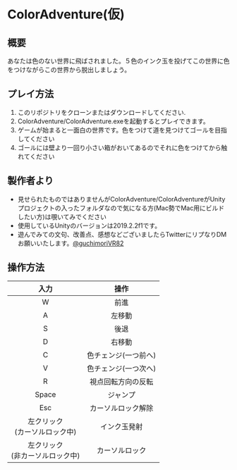 # ColorAdventure(仮)
## 概要
あなたは色のない世界に飛ばされました。５色のインク玉を投げてこの世界に色をつけながらこの世界から脱出しましょう。<br>

## プレイ方法
1. このリポジトリをクローンまたはダウンロードしてください.
2. ColorAdventure/ColorAdventure.exeを起動するとプレイできます。
3. ゲームが始まると一面白の世界です。色をつけて道を見つけてゴールを目指してください
4. ゴールには壁より一回り小さい箱がおいてあるのでそれに色をつけてから触れてください

## 製作者より
- 見せられたものではありませんがColorAdventure/ColorAdventureがUnityプロジェクトの入ったフォルダなので気になる方(Mac勢でMac用にビルドしたい方)は覗いてみでください<br>
- 使用しているUnityのバージョンは2019.2.2f1です。<br>
- 遊んでみての文句、改善点、感想などございましたらTwitterにリプなりDMお願いいたします。[@guchimoriVR82](https://twitter.com/guchimoriVR82)

## 操作方法
|入力|操作|
|:----:|:----:|
|W|前進|
|A|左移動|
|S|後退|
|D|右移動|
|C|色チェンジ(一つ前へ)|
|V|色チェンジ(一つ次へ)|
|R|視点回転方向の反転|
|Space|ジャンプ|
|Esc|カーソルロック解除|
|左クリック<br>(カーソルロック中)|インク玉発射|
|左クリック<br>(非カーソルロック中)|カーソルロック|


